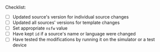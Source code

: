 Checklist:
- [ ] Updated source's version for individual source changes
- [ ] Updated all sources' versions for template changes
- [ ] Set appropriate `nsfw` value
- [ ] Have kept `id` if a source's name or language were changed
- [ ] Have tested the modifications by running it on the simulator or a test device 
